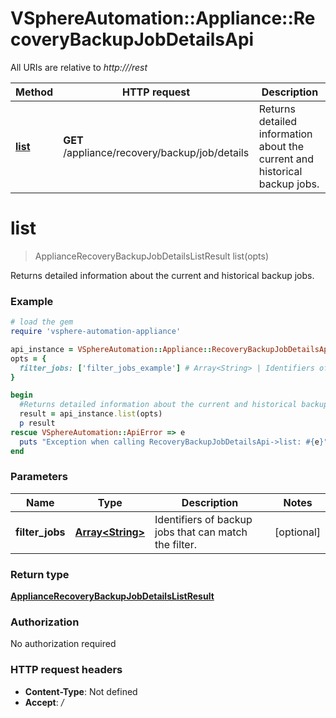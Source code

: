 # VSphereAutomation::Appliance::RecoveryBackupJobDetailsApi

All URIs are relative to *http:///rest*

Method | HTTP request | Description
------------- | ------------- | -------------
[**list**](RecoveryBackupJobDetailsApi.md#list) | **GET** /appliance/recovery/backup/job/details | Returns detailed information about the current and historical backup jobs.


# **list**
> ApplianceRecoveryBackupJobDetailsListResult list(opts)

Returns detailed information about the current and historical backup jobs.

### Example
```ruby
# load the gem
require 'vsphere-automation-appliance'

api_instance = VSphereAutomation::Appliance::RecoveryBackupJobDetailsApi.new
opts = {
  filter_jobs: ['filter_jobs_example'] # Array<String> | Identifiers of backup jobs that can match the filter.
}

begin
  #Returns detailed information about the current and historical backup jobs.
  result = api_instance.list(opts)
  p result
rescue VSphereAutomation::ApiError => e
  puts "Exception when calling RecoveryBackupJobDetailsApi->list: #{e}"
end
```

### Parameters

Name | Type | Description  | Notes
------------- | ------------- | ------------- | -------------
 **filter_jobs** | [**Array&lt;String&gt;**](String.md)| Identifiers of backup jobs that can match the filter. | [optional] 

### Return type

[**ApplianceRecoveryBackupJobDetailsListResult**](ApplianceRecoveryBackupJobDetailsListResult.md)

### Authorization

No authorization required

### HTTP request headers

 - **Content-Type**: Not defined
 - **Accept**: */*



